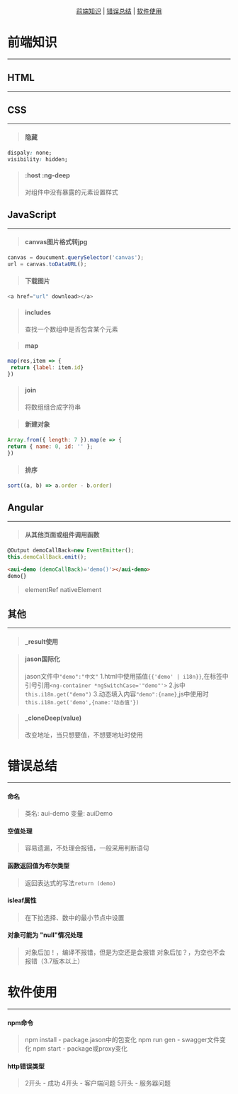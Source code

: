 <span style="display: flex; justify-content: center"><span>[前端知识](#前端知识) | [错误总结](#错误总结) | [软件使用](#软件使用)</span></span>  

# 前端知识
* * *
## HTML
* * *

## CSS
* * *
> #### 隐藏
```css
dispaly: none;
visibility: hidden;
```

> #### :host :ng-deep
> 对组件中没有暴露的元素设置样式

## JavaScript
* * *
> #### canvas图片格式转jpg
```javascript
canvas = doucument.querySelector('canvas');
url = canvas.toDataURL();
```

> #### 下载图片
```javascript
<a href="url" download></a>
```

> #### includes
> 查找一个数组中是否包含某个元素

> #### map
```javascript
map(res,item => {
 return {label: item.id}
})
```

> #### join
> 将数组组合成字符串

> #### 新建对象
```js
Array.from({ length: 7 }).map(e => {
return { name: 0, id: '' };
})
```

> #### 排序
```javascript
sort((a, b) => a.order - b.order)
```



## Angular
* * *
> #### 从其他页面或组件调用函数
```javascript
@Output demoCallBack=new EventEmitter(); 
this.demoCallBack.emit();
```
```html
<aui-demo (demoCallBack)='demo()'></aui-demo>
demo{}
```

> elementRef
> nativeElement

## 其他
* * *
> #### _result使用

> #### jason国际化
> jason文件中`"demo":"中文"`
> 1.html中使用插值`{{'demo' | i18n}}`,在标签中引号引用`<ng-container *ngSwitchCase='"demo"'>`
> 2.js中`this.i18n.get("demo")`
> 3.动态填入内容`"demo":{name}`,js中使用时`this.i18n.get('demo',{name:'动态值'})`

> #### _cloneDeep(value)
> 改变地址，当只想要值，不想要地址时使用

# 错误总结
* * *
#### 命名
> 类名: aui-demo
> 变量: auiDemo

#### 空值处理
> 容易遗漏，不处理会报错，一般采用判断语句

#### 函数返回值为布尔类型
> 返回表达式的写法`return (demo)`

#### isleaf属性
> 在下拉选择、数中的最小节点中设置

#### 对象可能为 "null"情况处理
> 对象后加！，编译不报错，但是为空还是会报错
> 对象后加？，为空也不会报错（3.7版本以上）

# 软件使用
* * *
#### npm命令
> npm install - package.jason中的包变化
> npm run gen - swagger文件变化
> npm start - package或proxy变化

#### http错误类型
> 2开头 - 成功
> 4开头 - 客户端问题
> 5开头 - 服务器问题

